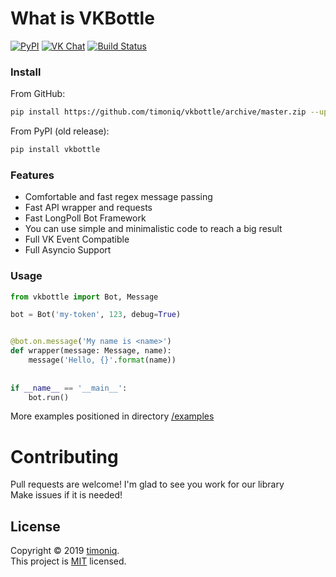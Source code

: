 # What is VKBottle
[![PyPI](https://badge.fury.io/py/vkbottle.svg)](https://pypi.org/project/vkbottle/) 
[![VK Chat](https://img.shields.io/badge/Vk-Chat-blue)](https://vk.me/join/AJQ1d7fBUBM_800lhEe_AwJj) 
[![Build Status](https://travis-ci.com/timoniq/vkbottle.svg?branch=master)](https://travis-ci.com/timoniq/vkbottle)

### Install

From GitHub:

```sh
pip install https://github.com/timoniq/vkbottle/archive/master.zip --upgrade
```

From PyPI (old release):

```sh
pip install vkbottle
```

### Features

- Comfortable and fast regex message passing
- Fast API wrapper and requests
- Fast LongPoll Bot Framework
- You can use simple and minimalistic code to reach a big result
- Full VK Event Compatible
- Full Asyncio Support

### Usage

```python
from vkbottle import Bot, Message

bot = Bot('my-token', 123, debug=True)


@bot.on.message('My name is <name>')
def wrapper(message: Message, name):
    message('Hello, {}'.format(name))
   
   
if __name__ == '__main__':
    bot.run()
```

More examples positioned in directory [/examples](./examples)

# Contributing

Pull requests are welcome! I'm glad to see you work for our library  
Make issues if it is needed!

## License

Copyright © 2019 [timoniq](https://github.com/timoniq).  
This project is [MIT](./LICENSE.txt) licensed.